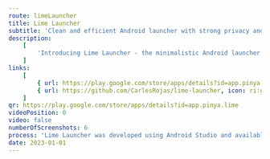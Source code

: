 ```yaml
---
route: limeLauncher
title: Lime Launcher
subtitle: 'Clean and efficient Android launcher with strong privacy and no ads.'
description:
    [
        'Introducing Lime Launcher - the minimalistic Android launcher that puts simplicity and efficiency first. With a clean and straightforward design, this launcher makes it easy to access and organize your apps.',
    ]
links:
    [
        { url: https://play.google.com/store/apps/details?id=app.pinya.lime, icon: ri:android-fill },
        { url: https://github.com/CarlesRojas/lime-launcher, icon: ri:github-fill },
    ]
qr: https://play.google.com/store/apps/details?id=app.pinya.lime
videoPosition: 0
video: false
numberOfScreenshots: 6
process: 'Lime Launcher was developed using Android Studio and available for download through the Google Play Store.'
date: 2023-01-01
---
```

